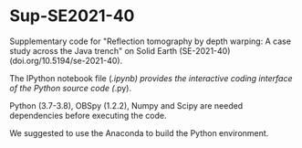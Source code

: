 # Sup-SE2021-40
Supplementary code for "Reflection tomography by depth warping: A case study across the Java trench" on Solid Earth (SE-2021-40) (doi.org/10.5194/se-2021-40).

The IPython notebook file (*.ipynb) provides the interactive coding interface of the Python source code (*.py).

Python (3.7-3.8), OBSpy (1.2.2), Numpy and Scipy are needed dependencies before executing the code.

We suggested to use the Anaconda to build the Python environment. 
